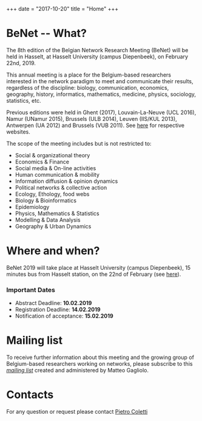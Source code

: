 +++
date = "2017-10-20"
title = "Home"
+++

# BeNet -- What?

The 8th edition of the Belgian Network Research Meeting (BeNet) will be held in Hasselt, at Hasselt University (campus Diepenbeek), on February 22nd, 2019.

This annual meeting is a place for the Belgium-based researchers
interested in the network paradigm to meet and communicate their
results, regardless of the discipline:
biology,
communication,
economics,
geography,
history,
informatics,
mathematics,
medicine,
physics,
sociology,
statistics,
etc.

Previous editions were held in Ghent (2017), Louvain-La-Neuve (UCL 2016), Namur (UNamur 2015), Brussels (ULB 2014),
Leuven (IIS/KUL 2013), Antwerpen (UA 2012) and Brussels (VUB 2011).
See [here](https://be-net.github.io)
for respective websites.

The scope of the meeting includes but is not restricted to:

- Social & organizational theory
- Economics & Finance
- Social media & On-line activities
- Human communication & mobility
- Information diffusion & opinion dynamics
- Political networks & collective action
- Ecology, Ethology, food webs
- Biology & Bioinformatics
- Epidemiology
- Physics, Mathematics & Statistics
- Modelling & Data Analysis
- Geography & Urban Dynamics



# Where and when?

BeNet 2019 will take place at Hasselt University (campus Diepenbeek), 15 minutes bus from Hasselt station, on the 22nd of February (see [here](location-and-contact)).


### Important Dates

- Abstract Deadline: **10.02.2019**
- Registration Deadline: **14.02.2019**
- Notification of acceptance: **15.02.2019**


<!-- See [here](registration) for a more complete information on how to apply and
register for this event. -->

<!-- # Program Committee-->


# Mailing list

To receive further information about this meeting and the growing group of
Belgium-based researchers working on networks, please subscribe to this
*[mailing list](http://listserv.vub.ac.be/mailman/listinfo/benet)*
created and administered by Matteo Gagliolo.

# Contacts
 
For any question or request please contact
[Pietro Coletti](<mailto:pietro.coletti@uhasselt.be>) 
